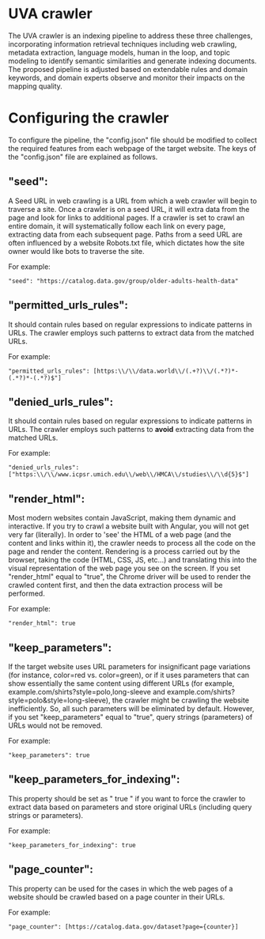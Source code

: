 # UVA crawler

The UVA crawler is an indexing pipeline to address these three challenges, incorporating information retrieval techniques including web crawling, metadata extraction, language models, human in the loop, and topic modeling to identify semantic similarities and generate indexing documents. The proposed pipeline is adjusted based on extendable rules and domain keywords, and domain experts observe and monitor their impacts on the mapping quality. 

# Configuring the crawler
To configure the pipeline, the "config.json" file should be modified to collect the required features from each webpage of the target website. The keys of the "config.json" file are explained as follows. 

## "seed": 
A Seed URL in web crawling is a URL from which a web crawler will begin to traverse a site. Once a crawler is on a seed URL, it will extra data from the page and look for links to additional pages. If a crawler is set to crawl an entire domain, it will systematically follow each link on every page, extracting data from each subsequent page. Paths from a seed URL are often influenced by a website Robots.txt file, which dictates how the site owner would like bots to traverse the site. 

For example: 

    "seed": "https://catalog.data.gov/group/older-adults-health-data"
    

## "permitted_urls_rules": 
It should contain rules based on regular expressions to indicate patterns in URLs. The crawler employs such patterns to extract data from the matched URLs.

For example: 

    "permitted_urls_rules": [https:\\/\\/data.world\\/(.+?)\\/(.*?)*-(.*?)*-(.*?)$"]

## "denied_urls_rules":
It should contain rules based on regular expressions to indicate patterns in URLs. The crawler employs such patterns to **avoid** extracting data from the matched URLs.

For example: 

    "denied_urls_rules": ["https:\\/\\/www.icpsr.umich.edu\\/web\\/HMCA\\/studies\\/\\d{5}$"]


## "render_html":
 Most modern websites contain JavaScript, making them dynamic and interactive. If you try to crawl a website built with Angular, you will not get very far (literally). In order to 'see' the HTML of a web page (and the content and links within it), the crawler needs to process all the code on the page and render the content. Rendering is a process carried out by the browser, taking the code (HTML, CSS, JS, etc...) and translating this into the visual representation of the web page you see on the screen. If you set "render_html" equal to "true", the Chrome driver will be used to render the crawled content first, and then the data extraction process will be performed.
 
 For example: 

    "render_html": true

## "keep_parameters":
If the target website uses URL parameters for insignificant page variations (for instance, color=red vs. color=green), or if it uses parameters that can show essentially the same content using different URLs (for example, example.com/shirts?style=polo,long-sleeve and example.com/shirts?style=polo&style=long-sleeve), the crawler might be crawling the website inefficiently. So, all such parameters will be eliminated by default. However, if you set "keep_parameters" equal to "true", query strings (parameters) of URLs would not be removed. 

 For example: 
 
    "keep_parameters": true

## "keep_parameters_for_indexing":
This property should be set as " true " if you want to force the crawler to extract data based on parameters and store original URLs (including query strings or parameters).

 For example: 

    "keep_parameters_for_indexing": true
    
## "page_counter":
This property can be used for the cases in which the web pages of a website should be crawled based on a page counter in their URLs.

 For example: 

    "page_counter": [https://catalog.data.gov/dataset?page={counter}]
